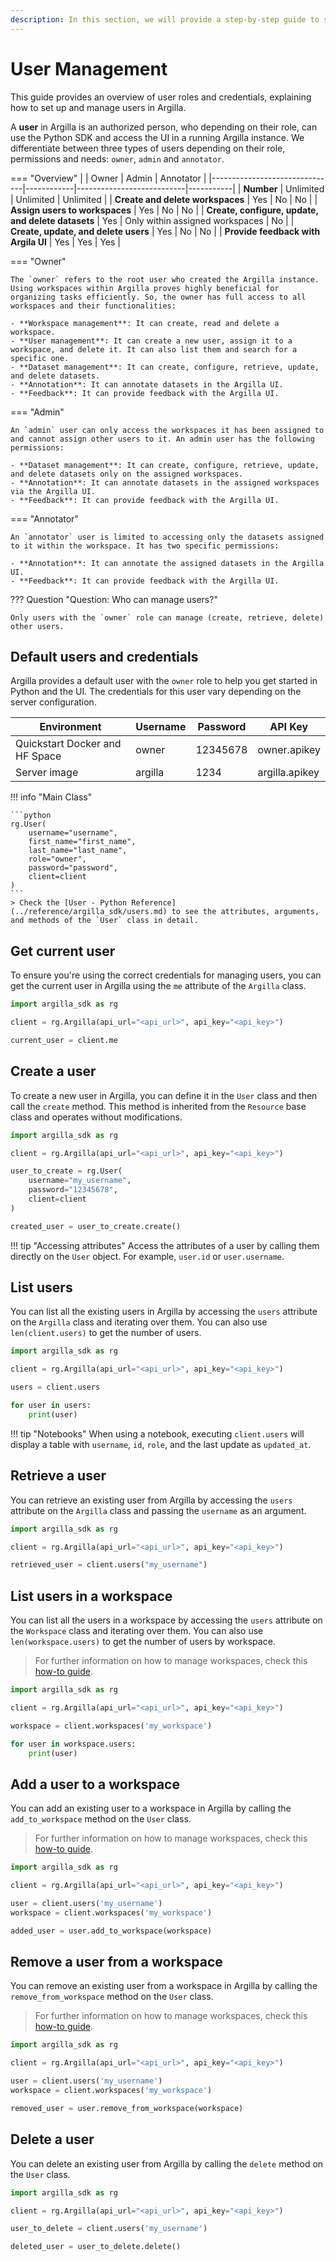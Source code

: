 ```yaml
---
description: In this section, we will provide a step-by-step guide to show how to manage users and their credentials.
---
```


# User Management

This guide provides an overview of user roles and credentials, explaining how to set up and manage users in Argilla.

A **user** in Argilla is an authorized person, who depending on their role, can use the Python SDK and access the UI in a running Argilla instance. We differentiate between three types of users depending on their role, permissions and needs: `owner`, `admin` and `annotator`.

=== "Overview"
    |                    | Owner      | Admin                     | Annotator |
        |-------------------------------|------------|---------------------------|-----------|
        | **Number**                    | Unlimited  | Unlimited                 | Unlimited |
        | **Create and delete workspaces** | Yes      | No                        | No        |
        | **Assign users to workspaces** | Yes        | No                        | No        |
        | **Create, configure, update, and delete datasets** | Yes | Only within assigned workspaces | No |
        | **Create, update, and delete users** | Yes  | No                        | No        |
        | **Provide feedback with Argila UI** | Yes   | Yes   | Yes       |


=== "Owner"

    The `owner` refers to the root user who created the Argilla instance. Using workspaces within Argilla proves highly beneficial for organizing tasks efficiently. So, the owner has full access to all workspaces and their functionalities:

    - **Workspace management**: It can create, read and delete a workspace.
    - **User management**: It can create a new user, assign it to a workspace, and delete it. It can also list them and search for a specific one.
    - **Dataset management**: It can create, configure, retrieve, update, and delete datasets.
    - **Annotation**: It can annotate datasets in the Argilla UI.
    - **Feedback**: It can provide feedback with the Argilla UI.

=== "Admin"

    An `admin` user can only access the workspaces it has been assigned to and cannot assign other users to it. An admin user has the following permissions:

    - **Dataset management**: It can create, configure, retrieve, update, and delete datasets only on the assigned workspaces.
    - **Annotation**: It can annotate datasets in the assigned workspaces via the Argilla UI.
    - **Feedback**: It can provide feedback with the Argilla UI.

=== "Annotator"

    An `annotator` user is limited to accessing only the datasets assigned to it within the workspace. It has two specific permissions:

    - **Annotation**: It can annotate the assigned datasets in the Argilla UI.
    - **Feedback**: It can provide feedback with the Argilla UI.

??? Question "Question: Who can manage users?"

    Only users with the `owner` role can manage (create, retrieve, delete) other users.

## Default users and credentials

Argilla provides a default user with the `owner` role to help you get started in Python and the UI. The credentials for this user vary depending on the server configuration.

| Environment                   | Username | Password    | API Key        |
|-------------------------------|----------|-------------|----------------|
| Quickstart Docker and HF Space | owner    | 12345678    | owner.apikey   |
| Server image                  | argilla  | 1234        | argilla.apikey |

!!! info "Main Class"

    ```python
    rg.User(
        username="username",
        first_name="first_name",
        last_name="last_name",
        role="owner",
        password="password",
        client=client
    )
    ```
    > Check the [User - Python Reference](../reference/argilla_sdk/users.md) to see the attributes, arguments, and methods of the `User` class in detail.

## Get current user

To ensure you're using the correct credentials for managing users, you can get the current user in Argilla using the `me` attribute of the `Argilla` class.

```python
import argilla_sdk as rg

client = rg.Argilla(api_url="<api_url>", api_key="<api_key>")

current_user = client.me
```

## Create a user

To create a new user in Argilla, you can define it in the `User` class and then call the `create` method. This method is inherited from the `Resource` base class and operates without modifications.

```python
import argilla_sdk as rg

client = rg.Argilla(api_url="<api_url>", api_key="<api_key>")

user_to_create = rg.User(
    username="my_username",
    password="12345678",
    client=client
)

created_user = user_to_create.create()
```
!!! tip "Accessing attributes"
    Access the attributes of a user by calling them directly on the `User` object. For example, `user.id` or `user.username`.

## List users

You can list all the existing users in Argilla by accessing the `users` attribute on the `Argilla` class and iterating over them. You can also use `len(client.users)` to get the number of users.

```python
import argilla_sdk as rg

client = rg.Argilla(api_url="<api_url>", api_key="<api_key>")

users = client.users

for user in users:
    print(user)
```
!!! tip "Notebooks"
    When using a notebook, executing `client.users` will display a table with `username`, `id`, `role`, and the last update as `updated_at`.

## Retrieve a user

You can retrieve an existing user from Argilla by accessing the `users` attribute on the `Argilla` class and passing the `username` as an argument.

```python
import argilla_sdk as rg

client = rg.Argilla(api_url="<api_url>", api_key="<api_key>")

retrieved_user = client.users("my_username")
```

## List users in a workspace

You can list all the users in a workspace by accessing the `users` attribute on the `Workspace` class and iterating over them. You can also use `len(workspace.users)` to get the number of users by workspace.

> For further information on how to manage workspaces, check this [how-to guide](workspace.md).

```python
import argilla_sdk as rg

client = rg.Argilla(api_url="<api_url>", api_key="<api_key>")

workspace = client.workspaces('my_workspace')

for user in workspace.users:
    print(user)
```

## Add a user to a workspace

You can add an existing user to a workspace in Argilla by calling the `add_to_workspace` method on the `User` class.

> For further information on how to manage workspaces, check this [how-to guide](workspace.md).

```python
import argilla_sdk as rg

client = rg.Argilla(api_url="<api_url>", api_key="<api_key>")

user = client.users('my_username')
workspace = client.workspaces('my_workspace')

added_user = user.add_to_workspace(workspace)
```

## Remove a user from a workspace

You can remove an existing user from a workspace in Argilla by calling the `remove_from_workspace` method on the `User` class.

> For further information on how to manage workspaces, check this [how-to guide](workspace.md).

```python
import argilla_sdk as rg

client = rg.Argilla(api_url="<api_url>", api_key="<api_key>")

user = client.users('my_username')
workspace = client.workspaces('my_workspace')

removed_user = user.remove_from_workspace(workspace)
```

## Delete a user

You can delete an existing user from Argilla by calling the `delete` method on the `User` class.

```python
import argilla_sdk as rg

client = rg.Argilla(api_url="<api_url>", api_key="<api_key>")

user_to_delete = client.users('my_username')

deleted_user = user_to_delete.delete()
```
